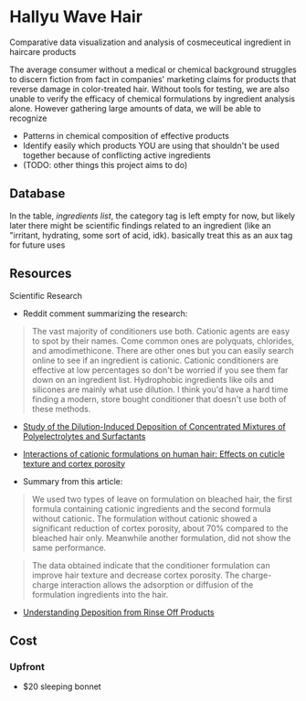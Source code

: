 # Hallyu Wave Hair
Comparative data visualization and analysis of cosmeceutical ingredient in haircare products

The average consumer without a medical or chemical background struggles to discern fiction from fact in companies' marketing claims for products that reverse damage in color-treated hair. Without tools for testing, we are also unable to verify the efficacy of chemical formulations by ingredient analysis alone. However gathering large amounts of data, we will be able to recognize 
- Patterns in chemical composition of effective products
- Identify easily which products YOU are using that shouldn't be used together because of conflicting active ingredients 
- (TODO: other things this project aims to do)

## Database
In the table, _ingredients list_, the category tag is left empty for now, but likely later there might be scientific findings related to an ingredient (like an "irritant, hydrating, some sort of acid, idk). basically treat this as an aux tag for future uses 

## Resources
Scientific Research 
- Reddit comment summarizing the research: 
> The vast majority of conditioners use both. Cationic agents are easy to spot by their names. Come common ones are polyquats, chlorides, and amodimethicone. There are other ones but you can easily search online to see if an ingredient is cationic. Cationic conditioners are effective at low percentages so don't be worried if you see them far down on an ingredient list. Hydrophobic ingredients like oils and silicones are mainly what use dilution. I think you'd have a hard time finding a modern, store bought conditioner that doesn't use both of these methods.

- [Study of the Dilution-Induced Deposition of Concentrated Mixtures of Polyelectrolytes and Surfactants](https://www.ncbi.nlm.nih.gov/pmc/articles/PMC9003019/)
- [Interactions of cationic formulations on human hair: Effects on cuticle texture and cortex porosity](https://dc.engconfintl.org/cosmetic/17/)

- Summary from this article:
> We used two types of leave on formulation on bleached hair, the first formula containing cationic ingredients and the second formula without cationic. The formulation without cationic showed a significant reduction of cortex porosity, about 70% compared to the bleached hair only. Meanwhile another formulation, did not show the same performance.

> The data obtained indicate that the conditioner formulation can improve hair texture and decrease cortex porosity. The charge-charge interaction allows the adsorption or diffusion of the formulation ingredients into the hair.

- [Understanding Deposition from Rinse Off Products](https://knowledge.ulprospector.com/638/pcc-understanding-deposition-rinse-products/)

## Cost
### Upfront
- $20 sleeping bonnet
